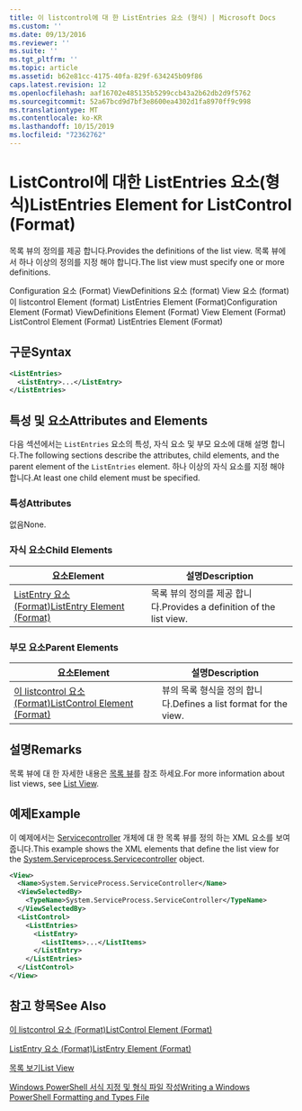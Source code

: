 ```yaml
---
title: 이 listcontrol에 대 한 ListEntries 요소 (형식) | Microsoft Docs
ms.custom: ''
ms.date: 09/13/2016
ms.reviewer: ''
ms.suite: ''
ms.tgt_pltfrm: ''
ms.topic: article
ms.assetid: b62e81cc-4175-40fa-829f-634245b09f86
caps.latest.revision: 12
ms.openlocfilehash: aaf16702e485135b5299ccb43a2b62db2d9f5762
ms.sourcegitcommit: 52a67bcd9d7bf3e8600ea4302d1fa8970ff9c998
ms.translationtype: MT
ms.contentlocale: ko-KR
ms.lasthandoff: 10/15/2019
ms.locfileid: "72362762"
---
```

# <a name="listentries-element-for-listcontrol-format"></a><span data-ttu-id="a7b6f-102">ListControl에 대한 ListEntries 요소(형식)</span><span class="sxs-lookup"><span data-stu-id="a7b6f-102">ListEntries Element for ListControl (Format)</span></span>

<span data-ttu-id="a7b6f-103">목록 뷰의 정의를 제공 합니다.</span><span class="sxs-lookup"><span data-stu-id="a7b6f-103">Provides the definitions of the list view.</span></span> <span data-ttu-id="a7b6f-104">목록 뷰에서 하나 이상의 정의를 지정 해야 합니다.</span><span class="sxs-lookup"><span data-stu-id="a7b6f-104">The list view must specify one or more definitions.</span></span>

<span data-ttu-id="a7b6f-105">Configuration 요소 (Format) ViewDefinitions 요소 (format) View 요소 (format)이 listcontrol Element (format) ListEntries Element (Format)</span><span class="sxs-lookup"><span data-stu-id="a7b6f-105">Configuration Element (Format) ViewDefinitions Element (Format) View Element (Format) ListControl Element (Format) ListEntries Element (Format)</span></span>

## <a name="syntax"></a><span data-ttu-id="a7b6f-106">구문</span><span class="sxs-lookup"><span data-stu-id="a7b6f-106">Syntax</span></span>

```xml
<ListEntries>
  <ListEntry>...</ListEntry>
</ListEntries>
```

## <a name="attributes-and-elements"></a><span data-ttu-id="a7b6f-107">특성 및 요소</span><span class="sxs-lookup"><span data-stu-id="a7b6f-107">Attributes and Elements</span></span>

<span data-ttu-id="a7b6f-108">다음 섹션에서는 `ListEntries` 요소의 특성, 자식 요소 및 부모 요소에 대해 설명 합니다.</span><span class="sxs-lookup"><span data-stu-id="a7b6f-108">The following sections describe the attributes, child elements, and the parent element of the `ListEntries` element.</span></span> <span data-ttu-id="a7b6f-109">하나 이상의 자식 요소를 지정 해야 합니다.</span><span class="sxs-lookup"><span data-stu-id="a7b6f-109">At least one child element must be specified.</span></span>

### <a name="attributes"></a><span data-ttu-id="a7b6f-110">특성</span><span class="sxs-lookup"><span data-stu-id="a7b6f-110">Attributes</span></span>

<span data-ttu-id="a7b6f-111">없음</span><span class="sxs-lookup"><span data-stu-id="a7b6f-111">None.</span></span>

### <a name="child-elements"></a><span data-ttu-id="a7b6f-112">자식 요소</span><span class="sxs-lookup"><span data-stu-id="a7b6f-112">Child Elements</span></span>

|<span data-ttu-id="a7b6f-113">요소</span><span class="sxs-lookup"><span data-stu-id="a7b6f-113">Element</span></span>|<span data-ttu-id="a7b6f-114">설명</span><span class="sxs-lookup"><span data-stu-id="a7b6f-114">Description</span></span>|
|-------------|-----------------|
|[<span data-ttu-id="a7b6f-115">ListEntry 요소 (Format)</span><span class="sxs-lookup"><span data-stu-id="a7b6f-115">ListEntry Element (Format)</span></span>](./listentry-element-for-listcontrol-format.md)|<span data-ttu-id="a7b6f-116">목록 뷰의 정의를 제공 합니다.</span><span class="sxs-lookup"><span data-stu-id="a7b6f-116">Provides a definition of the list view.</span></span>|

### <a name="parent-elements"></a><span data-ttu-id="a7b6f-117">부모 요소</span><span class="sxs-lookup"><span data-stu-id="a7b6f-117">Parent Elements</span></span>

|<span data-ttu-id="a7b6f-118">요소</span><span class="sxs-lookup"><span data-stu-id="a7b6f-118">Element</span></span>|<span data-ttu-id="a7b6f-119">설명</span><span class="sxs-lookup"><span data-stu-id="a7b6f-119">Description</span></span>|
|-------------|-----------------|
|[<span data-ttu-id="a7b6f-120">이 listcontrol 요소 (Format)</span><span class="sxs-lookup"><span data-stu-id="a7b6f-120">ListControl Element (Format)</span></span>](./listcontrol-element-format.md)|<span data-ttu-id="a7b6f-121">뷰의 목록 형식을 정의 합니다.</span><span class="sxs-lookup"><span data-stu-id="a7b6f-121">Defines a list format for the view.</span></span>|

## <a name="remarks"></a><span data-ttu-id="a7b6f-122">설명</span><span class="sxs-lookup"><span data-stu-id="a7b6f-122">Remarks</span></span>

<span data-ttu-id="a7b6f-123">목록 뷰에 대 한 자세한 내용은 [목록 뷰](./creating-a-list-view.md)를 참조 하세요.</span><span class="sxs-lookup"><span data-stu-id="a7b6f-123">For more information about list views, see [List View](./creating-a-list-view.md).</span></span>

## <a name="example"></a><span data-ttu-id="a7b6f-124">예제</span><span class="sxs-lookup"><span data-stu-id="a7b6f-124">Example</span></span>

<span data-ttu-id="a7b6f-125">이 예제에서는 [Servicecontroller](/dotnet/api/System.ServiceProcess.ServiceController) 개체에 대 한 목록 뷰를 정의 하는 XML 요소를 보여 줍니다.</span><span class="sxs-lookup"><span data-stu-id="a7b6f-125">This example shows the XML elements that define the list view for the [System.Serviceprocess.Servicecontroller](/dotnet/api/System.ServiceProcess.ServiceController) object.</span></span>

```xml
<View>
  <Name>System.ServiceProcess.ServiceController</Name>
  <ViewSelectedBy>
    <TypeName>System.ServiceProcess.ServiceController</TypeName>
  </ViewSelectedBy>
  <ListControl>
    <ListEntries>
      <ListEntry>
        <ListItems>...</ListItems>
      </ListEntry>
    </ListEntries>
  </ListControl>
</View>
```

## <a name="see-also"></a><span data-ttu-id="a7b6f-126">참고 항목</span><span class="sxs-lookup"><span data-stu-id="a7b6f-126">See Also</span></span>

[<span data-ttu-id="a7b6f-127">이 listcontrol 요소 (Format)</span><span class="sxs-lookup"><span data-stu-id="a7b6f-127">ListControl Element (Format)</span></span>](./listcontrol-element-format.md)

[<span data-ttu-id="a7b6f-128">ListEntry 요소 (Format)</span><span class="sxs-lookup"><span data-stu-id="a7b6f-128">ListEntry Element (Format)</span></span>](./listentry-element-for-listcontrol-format.md)

[<span data-ttu-id="a7b6f-129">목록 보기</span><span class="sxs-lookup"><span data-stu-id="a7b6f-129">List View</span></span>](./creating-a-list-view.md)

[<span data-ttu-id="a7b6f-130">Windows PowerShell 서식 지정 및 형식 파일 작성</span><span class="sxs-lookup"><span data-stu-id="a7b6f-130">Writing a Windows PowerShell Formatting and Types File</span></span>](./writing-a-powershell-formatting-file.md)
